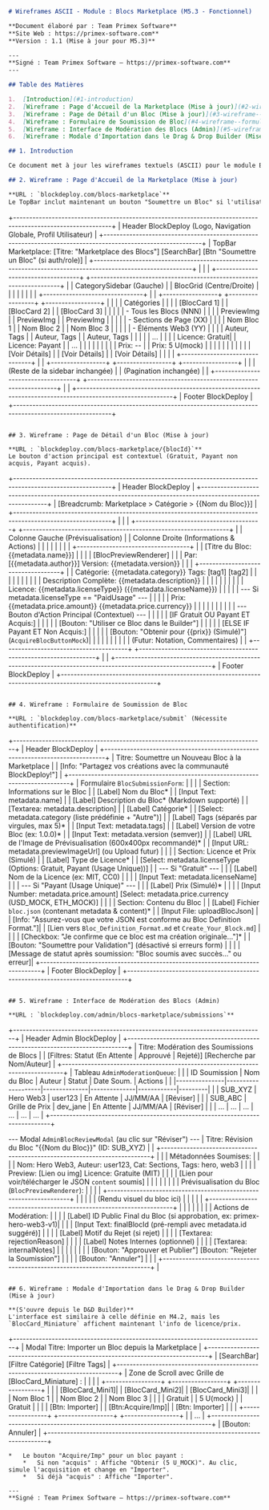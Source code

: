 ```markdown
# Wireframes ASCII - Module : Blocs Marketplace (M5.3 - Fonctionnel)

**Document élaboré par : Team Primex Software**
**Site Web : https://primex-software.com**
**Version : 1.1 (Mise à jour pour M5.3)**

---
**Signé : Team Primex Software – https://primex-software.com**
---

## Table des Matières

1.  [Introduction](#1-introduction)
2.  [Wireframe : Page d'Accueil de la Marketplace (Mise à jour)](#2-wireframe--page-daccueil-de-la-marketplace-mise-à-jour)
3.  [Wireframe : Page de Détail d'un Bloc (Mise à jour)](#3-wireframe--page-de-détail-dun-bloc-mise-à-jour)
4.  [Wireframe : Formulaire de Soumission de Bloc](#4-wireframe--formulaire-de-soumission-de-bloc)
5.  [Wireframe : Interface de Modération des Blocs (Admin)](#5-wireframe--interface-de-modération-des-blocs-admin)
6.  [Wireframe : Modale d'Importation dans le Drag & Drop Builder (Mise à jour)](#6-wireframe--modale-dimportation-dans-le-drag--drop-builder-mise-à-jour)

## 1. Introduction

Ce document met à jour les wireframes textuels (ASCII) pour le module Blocs Marketplace, en intégrant les fonctionnalités de soumission par des tiers (simulée pour l'aspect externe), la modération, et l'interaction avec le Drag & Drop Builder.

## 2. Wireframe : Page d'Accueil de la Marketplace (Mise à jour)

**URL : `blockdeploy.com/blocs-marketplace`**
Le TopBar inclut maintenant un bouton "Soumettre un Bloc" si l'utilisateur est authentifié et a les droits.

```
+------------------------------------------------------------------------------------------------------------+
| Header BlockDeploy (Logo, Navigation Globale, Profil Utilisateur)                                          |
+------------------------------------------------------------------------------------------------------------+
| TopBar Marketplace: [Titre: "Marketplace des Blocs"] [SearchBar] [Btn "Soumettre un Bloc" (si auth/role)]   |
+------------------------------------------------------------------------------------------------------------+
|                                                                                                            |
| +-----------------------------------+ +--------------------------------------------------------------------+
| | CategorySidebar (Gauche)          | | BlocGrid (Centre/Droite)                                           |
| |                                   | |                                                                    |
| | +-------------------------------+ | | +-----------------+ +-----------------+ +-----------------+        |
| | | Catégories                    | | | | [BlocCard 1]    | | [BlocCard 2]    | | [BlocCard 3]    |        |
| | |  - Tous les Blocs (NNN)       | | | | PreviewImg      | | PreviewImg      | | PreviewImg      |        |
| | |  - Sections de Page (XX)      | | | | Nom Bloc 1      | | Nom Bloc 2      | | Nom Bloc 3      |        |
| | |  - Éléments Web3 (YY)         | | | | Auteur, Tags    | | Auteur, Tags    | | Auteur, Tags    |        |
| | | ...                           | | | | Licence: Gratuit| | Licence: Payant | | ...             |        |
| | |                               | | | | Prix: --        | | Prix: 5 U(mock) | |                 |        |
| | |                               | | | | [Voir Détails]  | | [Voir Détails]  | | [Voir Détails]  |        |
| | +-------------------------------+ | | +-----------------+ +-----------------+ +-----------------+        |
| | (Reste de la sidebar inchangée)   | | (Pagination inchangée)                                             |
| +-----------------------------------+ +--------------------------------------------------------------------+
|                                                                                                            |
+------------------------------------------------------------------------------------------------------------+
| Footer BlockDeploy                                                                                         |
+------------------------------------------------------------------------------------------------------------+
```

## 3. Wireframe : Page de Détail d'un Bloc (Mise à jour)

**URL : `blockdeploy.com/blocs-marketplace/{blocId}`**
Le bouton d'action principal est contextuel (Gratuit, Payant non acquis, Payant acquis).

```
+------------------------------------------------------------------------------------------------------------+
| Header BlockDeploy                                                                                         |
+------------------------------------------------------------------------------------------------------------+
| [Breadcrumb: Marketplace > Catégorie > {{Nom du Bloc}}]                                                    |
+------------------------------------------------------------------------------------------------------------+
|                                                                                                            |
| +---------------------------------------+ +----------------------------------------------------------------+
| | Colonne Gauche (Prévisualisation)     | | Colonne Droite (Informations & Actions)                        |
| |                                       | |                                                                |
| | +-----------------------------------+ | | [Titre du Bloc: {{metadata.name}}]                             |
| | | [BlocPreviewRenderer]             | | | Par: [{{metadata.author}}]  Version: {{metadata.version}}      |
| | +-----------------------------------+ | | Catégorie: {{metadata.category}} Tags: [tag1] [tag2]           |
| |                                       | |                                                                |
| |                                       | | Description Complète: {{metadata.description}}                 |
| |                                       | |                                                                |
| |                                       | | Licence: {{metadata.licenseType}} ({{metadata.licenseName}})   |
| |                                       | | --- Si metadata.licenseType == "PaidUsage" ---                 |
| |                                       | | Prix: {{metadata.price.amount}} {{metadata.price.currency}}    |
| |                                       | |                                                                |
| |                                       | | --- Bouton d'Action Principal (Contextuel) ---                 |
| |                                       | | [IF Gratuit OU Payant ET Acquis:]                              |
| |                                       | |   [Bouton: "Utiliser ce Bloc dans le Builder"]                 |
| |                                       | | [ELSE IF Payant ET Non Acquis:]                                |
| |                                       | |   [Bouton: "Obtenir pour {{prix}} (Simulé)"] (`AcquireBlocButtonMock`)|
| |                                       | |                                                                |
| |                                       | | (Futur: Notation, Commentaires)                                |
| +---------------------------------------+ +----------------------------------------------------------------+
|                                                                                                            |
+------------------------------------------------------------------------------------------------------------+
| Footer BlockDeploy                                                                                         |
+------------------------------------------------------------------------------------------------------------+
```

## 4. Wireframe : Formulaire de Soumission de Bloc

**URL : `blockdeploy.com/blocs-marketplace/submit` (Nécessite authentification)**

```
+------------------------------------------------------------------------------+
| Header BlockDeploy                                                           |
+------------------------------------------------------------------------------+
| Titre: Soumettre un Nouveau Bloc à la Marketplace                            |
| [Info: "Partagez vos créations avec la communauté BlockDeploy!"]             |
+------------------------------------------------------------------------------+
| Formulaire `BlocSubmissionForm`:                                             |
|                                                                              |
|   Section: Informations sur le Bloc                                          |
|   [Label] Nom du Bloc*                                                       |
|   [Input Text: metadata.name]                                                |
|   [Label] Description du Bloc* (Markdown supporté)                           |
|   [Textarea: metadata.description]                                           |
|   [Label] Catégorie*                                                         |
|   [Select: metadata.category (liste prédéfinie + "Autre")]                   |
|   [Label] Tags (séparés par virgules, max 5)*                                |
|   [Input Text: metadata.tags]                                                |
|   [Label] Version de votre Bloc (ex: 1.0.0)*                                 |
|   [Input Text: metadata.version (semver)]                                    |
|   [Label] URL de l'Image de Prévisualisation (600x400px recommandé)*         |
|   [Input URL: metadata.previewImageUrl] (ou Upload futur)                    |
|                                                                              |
|   Section: Licence et Prix (Simulé)                                          |
|   [Label] Type de Licence*                                                   |
|   [Select: metadata.licenseType (Options: Gratuit, Payant (Usage Unique))]   |
|   --- Si "Gratuit" ---                                                       |
|   | [Label] Nom de la Licence (ex: MIT, CC0)                               |   |
|   | [Input Text: metadata.licenseName]                                     |   |
|   --- Si "Payant (Usage Unique)" ---                                         |
|   | [Label] Prix (Simulé)*                                                 |   |
|   | [Input Number: metadata.price.amount] [Select: metadata.price.currency (USD_MOCK, ETH_MOCK)] |
|                                                                              |
|   Section: Contenu du Bloc                                                   |
|   [Label] Fichier `bloc.json` (contenant metadata & content)*                |
|   [Input File: uploadBlocJson]                                               |
|   [Info: "Assurez-vous que votre JSON est conforme au Bloc Definition Format."]|
|   [Lien vers `Bloc_Definition_Format.md` et `Create_Your_Block.md`]          |
|                                                                              |
|   [Checkbox: "Je confirme que ce bloc est ma création originale..."]*        |
|   [Bouton: "Soumettre pour Validation"] (désactivé si erreurs form)          |
|                                                                              |
|   [Message de statut après soumission: "Bloc soumis avec succès..." ou erreur]|
+------------------------------------------------------------------------------+
| Footer BlockDeploy                                                           |
+------------------------------------------------------------------------------+
```

## 5. Wireframe : Interface de Modération des Blocs (Admin)

**URL : `blockdeploy.com/admin/blocs-marketplace/submissions`**

```
+------------------------------------------------------------------------------+
| Header Admin BlockDeploy                                                     |
+------------------------------------------------------------------------------+
| Titre: Modération des Soumissions de Blocs                                   |
| [Filtres: Statut (En Attente | Approuvé | Rejeté)] [Recherche par Nom/Auteur] |
+------------------------------------------------------------------------------+
| Tableau `AdminModerationQueue`:                                              |
| | ID Soumission | Nom du Bloc        | Auteur       | Statut       | Date Soum. | Actions |
| |---------------|--------------------|--------------|--------------|------------|---------|
| | SUB_XYZ       | Hero Web3          | user123      | En Attente   | JJ/MM/AA   | [Réviser] |
| | SUB_ABC       | Grille de Prix     | dev_jane     | En Attente   | JJ/MM/AA   | [Réviser] |
| | ...           | ...                | ...          | ...          | ...        | ...     |
+------------------------------------------------------------------------------+

--- Modal `AdminBlocReviewModal` (au clic sur "Réviser") ---
| Titre: Révision du Bloc "{{Nom du Bloc}}" (ID: SUB_XYZ)                      |
| +--------------------------------------------------------------------------+ |
| | Métadonnées Soumises:                                                    | |
| |   Nom: Hero Web3, Auteur: user123, Cat: Sections, Tags: hero, web3      | |
| |   Preview: [Lien ou img] Licence: Gratuite (MIT)                         | |
| |   [Lien pour voir/télécharger le JSON `content` soumis]                  | |
| |                                                                          | |
| | Prévisualisation du Bloc (`BlocPreviewRenderer`):                        | |
| |   +------------------------------------------------------------------+   | |
| |   | (Rendu visuel du bloc ici)                                       |   | |
| |   +------------------------------------------------------------------+   | |
| |                                                                          | |
| | Actions de Modération:                                                   | |
| |   [Label] ID Public Final du Bloc (si approbation, ex: primex-hero-web3-v1)| |
| |   [Input Text: finalBlocId (pré-rempli avec metadata.id suggéré)]        | |
| |   [Label] Motif du Rejet (si rejet)                                      | |
| |   [Textarea: rejectionReason]                                            | |
| |   [Label] Notes Internes (optionnel)                                     | |
| |   [Textarea: internalNotes]                                              | |
| |                                                                          | |
| |   [Bouton: "Approuver et Publier"] [Bouton: "Rejeter la Soumission"]      | |
| |   [Bouton: "Annuler"]                                                    | |
| +--------------------------------------------------------------------------+ |
```

## 6. Wireframe : Modale d'Importation dans le Drag & Drop Builder (Mise à jour)

**(S'ouvre depuis le D&D Builder)**
L'interface est similaire à celle définie en M4.2, mais les `BlocCard_Miniature` affichent maintenant l'info de licence/prix.

```
+------------------------------------------------------------------------------+
| Modal Titre: Importer un Bloc depuis la Marketplace                          |
+------------------------------------------------------------------------------+
| [SearchBar] [Filtre Catégorie] [Filtre Tags]                                 |
+------------------------------------------------------------------------------+
| Zone de Scroll avec Grille de [BlocCard_Miniature] :                         |
|                                                                              |
|   +-----------------+ +-----------------+ +-----------------+                |
|   | [BlocCard_Mini1]| | [BlocCard_Mini2]| | [BlocCard_Mini3]|                |
|   | Nom Bloc 1      | | Nom Bloc 2      | | Nom Bloc 3      |                |
|   | Gratuit         | | 5 U(mock)       | | Gratuit         |                |
|   | [Btn: Importer] | | [Btn:Acquire/Imp]| | [Btn: Importer] |                |
|   +-----------------+ +-----------------+ +-----------------+                |
|   ...                                                                        |
+------------------------------------------------------------------------------+
| [Bouton: Annuler]                                                            |
+------------------------------------------------------------------------------+
```
*   Le bouton "Acquire/Imp" pour un bloc payant :
    *   Si non "acquis" : Affiche "Obtenir (5 U_MOCK)". Au clic, simule l'acquisition et change en "Importer".
    *   Si déjà "acquis" : Affiche "Importer".

---
**Signé : Team Primex Software – https://primex-software.com**
```
